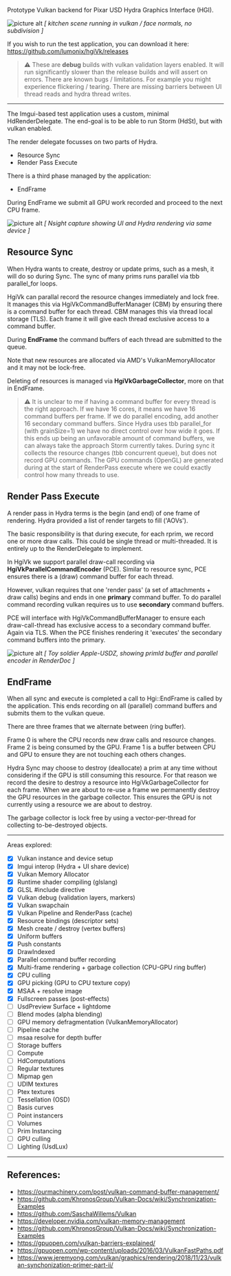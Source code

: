 Prototype Vulkan backend for Pixar USD Hydra Graphics Interface (HGI).

![picture alt](https://github.com/lumonix/hgiVk/blob/master/kitchen.png "Kitchen")
*[ kitchen scene running in vulkan / face normals, no subdivision ]*

If you wish to run the test application, you can download it here:
https://github.com/lumonix/hgiVk/releases


> :warning: These are **debug** builds with vulkan validation layers enabled.
> It will run significantly slower than the release builds and will assert on errors.
> There are known bugs / limitations. For example you might experience flickering / tearing.
> There are missing barriers between UI thread reads and hydra thread writes.

- - - -

The Imgui-based test application uses a custom, minimal HdRenderDelegate.
The end-goal is to be able to run Storm (HdSt), but with vulkan enabled.

The render delegate focusses on two parts of Hydra.

* Resource Sync
* Render Pass Execute

There is a third phase managed by the application:

* EndFrame

During EndFrame we submit all GPU work recorded and proceed to the next CPU frame.

![picture alt](https://github.com/lumonix/hgiVk/blob/master/nsight_ui.png "UI")
*[ Nsight capture showing UI and Hydra rendering via same device ]*


## Resource Sync ##

When Hydra wants to create, destroy or update prims, such as a mesh, it will do so during Sync.
The sync of many prims runs parallel via tbb parallel_for loops.

HgiVk can parallal record the resource changes immediately and lock free.
It manages this via HgiVkCommandBufferManager (CBM) by ensuring there is a command buffer for each thread.
CBM manages this via thread local storage (TLS).
Each frame it will give each thread exclusive access to a command buffer.

During **EndFrame** the command buffers of each thread are submitted to the queue.

Note that new resources are allocated via AMD's VulkanMemoryAllocator and it may not be lock-free.

Deleting of resources is managed via **HgiVkGarbageCollector**, more on that in EndFrame.

> :warning: It is unclear to me if having a command buffer for every thread is the right approach.
> If we have 16 cores, it means we have 16 command buffers per frame. If we do parallel encoding, add another 16 secondary command buffers. Since Hydra uses tbb parallel_for (with grainSize=1) we have no direct control over how wide it goes.
> If this ends up being an unfavorable amount of command buffers, we can always take the approach Storm currently takes. During sync it collects the resource changes (tbb concurrent queue), but does not record GPU commands. The GPU commands (OpenGL) are generated during at the start of RenderPass execute where we could exactly control how many threads to use.


## Render Pass Execute ##

A render pass in Hydra terms is the begin (and end) of one frame of rendering.
Hydra provided a list of render targets to fill ('AOVs').

The basic responsibility is that during execute, for each rprim, we record one or more draw calls.
This could be single thread or multi-threaded. It is entirely up to the RenderDelegate to implement.

In HgiVk we support parallel draw-call recording via **HgiVkParallelCommandEncoder** (PCE).
Similar to resource sync, PCE ensures there is a (draw) command buffer for each thread.

However, vulkan requires that one 'render pass' (a set of attachments + draw calls) begins and ends in one **primary** command buffer. To do parallel command recording vulkan requires us to use **secondary** command buffers.

PCE will interface with HgiVkCommandBufferManager to ensure each draw-call-thread has exclusive access to a secondary command buffer. Again via TLS. When the PCE finishes rendering it 'executes' the secondary command buffers into the primary.

![picture alt](https://github.com/lumonix/hgiVk/blob/master/renderDocPrimId.png "RenderDocPrimId")
*[ Toy soldier Apple-USDZ, showing primId buffer and parallel encoder in RenderDoc ]*

## EndFrame ##

When all sync and execute is completed a call to Hgi::EndFrame is called by the application.
This ends recording on all (parallel) command buffers and submits them to the vulkan queue.

There are three frames that we alternate between (ring buffer).

Frame 0 is where the CPU records new draw calls and resource changes.
Frame 2 is being consumed by the GPU.
Frame 1 is a buffer between CPU and GPU to ensure they are not touching each others changes.

Hydra Sync may choose to destroy (deallocate) a prim at any time without considering if the GPU is still consuming this resource. For that reason we record the desire to destroy a resource into HgiVkGarbageCollector for each frame.
When we are about to re-use a frame we permanently destroy the GPU resources in the garbage collector.
This ensures the GPU is not currently using a resource we are about to destroy.

The garbage collector is lock free by using a vector-per-thread for collecting to-be-destroyed objects.

- - - -

Areas explored:

- [x] Vulkan instance and device setup
- [x] Imgui interop (Hydra + UI share device)
- [x] Vulkan Memory Allocator
- [x] Runtime shader compiling (glslang)
- [x] GLSL #include directive 
- [x] Vulkan debug (validation layers, markers)
- [x] Vulkan swapchain
- [x] Vulkan Pipeline and RenderPass (cache)
- [x] Resource bindings (descriptor sets)
- [x] Mesh create / destroy (vertex buffers)
- [x] Uniform buffers
- [x] Push constants
- [x] DrawIndexed
- [x] Parallel command buffer recording
- [x] Multi-frame rendering + garbage collection (CPU-GPU ring buffer)
- [x] CPU culling
- [x] GPU picking (GPU to CPU texture copy)
- [x] MSAA + resolve image
- [x] Fullscreen passes (post-effects)
- [ ] UsdPreview Surface + lightdome
- [ ] Blend modes (alpha blending)
- [ ] GPU memory defragmentation (VulkanMemoryAllocator)
- [ ] Pipeline cache
- [ ] msaa resolve for depth buffer
- [ ] Storage buffers
- [ ] Compute
- [ ] HdComputations
- [ ] Regular textures
- [ ] Mipmap gen
- [ ] UDIM textures
- [ ] Ptex textures
- [ ] Tessellation (OSD)
- [ ] Basis curves
- [ ] Point instancers
- [ ] Volumes
- [ ] Prim Instancing
- [ ] GPU culling 
- [ ] Lighting (UsdLux)

- - - -


## References: ##
* https://ourmachinery.com/post/vulkan-command-buffer-management/
* https://github.com/KhronosGroup/Vulkan-Docs/wiki/Synchronization-Examples
* https://github.com/SaschaWillems/Vulkan
* https://developer.nvidia.com/vulkan-memory-management
* https://github.com/KhronosGroup/Vulkan-Docs/wiki/Synchronization-Examples
* https://gpuopen.com/vulkan-barriers-explained/
* https://gpuopen.com/wp-content/uploads/2016/03/VulkanFastPaths.pdf
* https://www.jeremyong.com/vulkan/graphics/rendering/2018/11/23/vulkan-synchonization-primer-part-ii/
